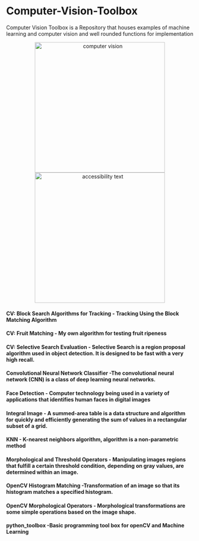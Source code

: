 # Computer-Vision-Toolbox
Computer Vision Toolbox  is a Repository that houses examples of machine learning and computer vision and well rounded functions for implementation 

<p align="center">
  <img src="https://media-s3-us-east-1.ceros.com/gumgum/images/2017/10/10/6cb767f203b1fdc75213e3906d127dfd/computer-vision.jpg" width="350" title="computer vision">
  <img src="https://media-s3-us-east-1.ceros.com/gumgum/images/2017/10/10/6cb767f203b1fdc75213e3906d127dfd/computer-vision.jpg" width="350" alt="accessibility text">
</p>

#### CV: Block Search Algorithms for Tracking - Tracking Using the Block Matching Algorithm

#### CV: Fruit Matching - My own algorithm for testing fruit ripeness

#### CV: Selective Search Evaluation - Selective Search is a region proposal algorithm used in object detection. It is designed to be fast with a very high recall. 

#### Convolutional Neural Network Classifier -The convolutional neural network (CNN) is a class of deep learning neural networks.

#### Face Detection - Computer technology being used in a variety of applications that identifies human faces in digital images

#### Integral Image - A summed-area table is a data structure and algorithm for quickly and efficiently generating the sum of values in a rectangular subset of a grid.

#### KNN - K-nearest neighbors algorithm, algorithm is a non-parametric method 

#### Morphological and Threshold Operators - Manipulating images regions that fulfill a certain threshold condition, depending on gray values, are determined within an image.

#### OpenCV Histogram Matching -Transformation of an image so that its histogram matches a specified histogram.

#### OpenCV Morphological Operators - Morphological transformations are some simple operations based on the image shape.

#### python_toolbox  -Basic programming tool box for openCV and Machine Learning
